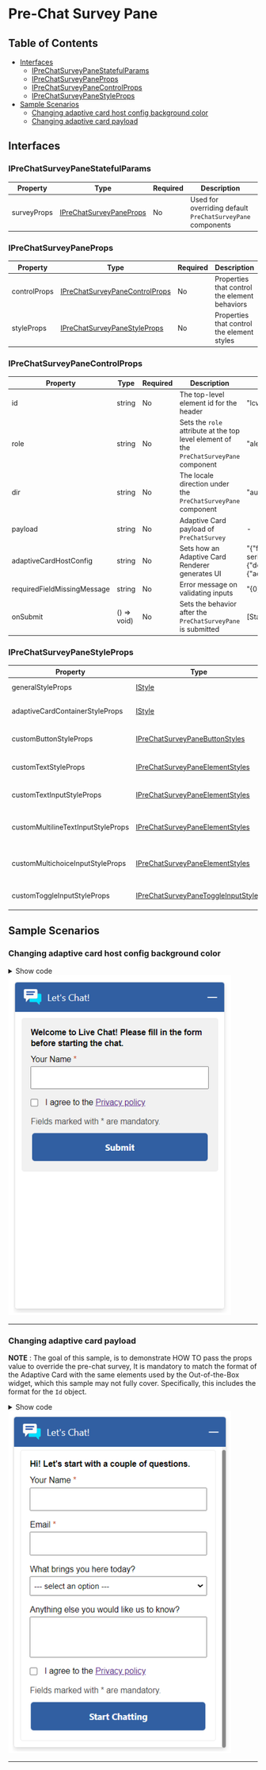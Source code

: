 # Pre-Chat Survey Pane

## Table of Contents

- [Interfaces](#interfaces)
  - [IPreChatSurveyPaneStatefulParams](#iprechatsurveypanestatefulparams)
  - [IPreChatSurveyPaneProps](#iprechatsurveypaneprops)
  - [IPreChatSurveyPaneControlProps](#iprechatsurveypanecontrolprops)
  - [IPreChatSurveyPaneStyleProps](#iprechatsurveypanestyleprops)
- [Sample Scenarios](#sample-scenarios)
  - [Changing adaptive card host config background color](#changing-adaptive-card-host-config-background-color)
  - [Changing adaptive card payload](#changing-adaptive-card-payload)

## Interfaces

### IPreChatSurveyPaneStatefulParams

| Property | Type | Required | Description | Default |
| --- | --- | --- | --- | --- |
| surveyProps | [IPreChatSurveyPaneProps](#iprechatsurveypaneprops) | No | Used for overriding default `PreChatSurveyPane` components | - |

### IPreChatSurveyPaneProps

| Property | Type | Required | Description | Default |
| --- | --- | --- | --- | --- |
| controlProps | [IPreChatSurveyPaneControlProps](#iprechatsurveypanecontrolprops) | No | Properties that control the element behaviors | [defaultPreChatSurveyPaneControlProps](../../chat-components//src/components/prechatsurveypane/common/defaultProps/defaultPreChatSurveyPaneControlProps.ts) |
| styleProps | [IPreChatSurveyPaneStyleProps](#iprechatsurveypanestyleprops) | No | Properties that control the element styles | [defaultPreChatSurveyPaneStyles.ts](../../chat-components/src/components/prechatsurveypane/common/defaultProps/defaultStyles/defaultPreChatSurveyPaneStyles.ts) |

### IPreChatSurveyPaneControlProps

| Property | Type | Required | Description | Default |
| --- | --- | --- | --- | --- |
| id | string | No | The top-level element id for the header | "lcw-prechat-survey-pane-default" |
| role | string | No | Sets the `role` attribute at the top level element of the `PreChatSurveyPane` component | "alert" |
| dir | string | No | The locale direction under the `PreChatSurveyPane` component | "auto" |
| payload | string | No | Adaptive Card payload of `PreChatSurvey` | - |
| adaptiveCardHostConfig | string | No | Sets how an Adaptive Card Renderer generates UI | "{\"fontFamily\":\"Segoe UI, Helvetica Neue, sans-serif\",\"containerStyles\":{\"default\":{\"foregroundColors\":{\"default\":{\"default\":\"#000000\"}},\"backgroundColor\":\"#FFFFFF\"}},\"actions\":{\"actionsOrientation\":\"Vertical\",\"actionAlignment\":\"stretch\"}}" |
| requiredFieldMissingMessage | string | No | Error message on validating inputs | "{0} field is required" |
| onSubmit | () => void) | No | Sets the behavior after the `PreChatSurveyPane` is submitted | [Starts the chat flow] |

### IPreChatSurveyPaneStyleProps

| Property | Type | Required | Description | Default |
| --- | --- | --- | --- | --- |
| generalStyleProps | [IStyle](https://github.com/microsoft/fluentui/blob/master/packages/merge-styles/src/IStyle.ts) | No | Overall styles of `PreChatSurveyPane` | [defaultGeneralPreChatSurveyPaneStyleProps](./../../chat-widget/src/components/prechatsurveypanestateful/common/defaultStyles/defaultGeneralPreChatSurveyPaneStyleProps.ts)
| adaptiveCardContainerStyleProps | [IStyle](https://github.com/microsoft/fluentui/blob/master/packages/merge-styles/src/IStyle.ts) | No | Styles of the adaptive card container | [defaultPreChatSurveyPaneACContainerStyles.ts](../../chat-components/src/components/prechatsurveypane/common/defaultProps/defaultStyles/defaultPreChatSurveyPaneACContainerStyles.ts) |
| customButtonStyleProps | [IPreChatSurveyPaneButtonStyles](../../chat-components/src/components/prechatsurveypane/interfaces/IPreChatSurveyPaneButtonStyles.ts) | No | Styles of the `PreChatSurveyPane` submit button | [defaultPreChatSurveyPaneButtonStyles.ts](../../chat-components/src/components/prechatsurveypane/common/defaultProps/defaultStyles/defaultPreChatSurveyPaneButtonStyles.ts) |
| customTextStyleProps | [IPreChatSurveyPaneElementStyles](../../chat-components/src/components/prechatsurveypane/interfaces/IPreChatSurveyPaneElementStyles.ts) | No | Styles of the `PreChatSurveyPane` texts | - |
| customTextInputStyleProps | [IPreChatSurveyPaneElementStyles](../../chat-components/src/components/prechatsurveypane/interfaces/IPreChatSurveyPaneElementStyles.ts) | No | Styles of the `PreChatSurveyPane` text inputs | [defaultPreChatSurveyPaneTextInputStyles.ts](../../chat-components/src/components/prechatsurveypane/common/defaultProps/defaultStyles/defaultPreChatSurveyPaneTextInputStyles.ts) |
| customMultilineTextInputStyleProps | [IPreChatSurveyPaneElementStyles](../../chat-components/src/components/prechatsurveypane/interfaces/IPreChatSurveyPaneElementStyles.ts) | No | Styles of the `PreChatSurveyPane` multiple text inputs | [defaultPreChatSurveyPaneMultilineTextInputStyles.ts](../../chat-components/src/components/prechatsurveypane/common/defaultProps/defaultStyles/defaultPreChatSurveyPaneMultilineTextInputStyles.ts) |
| customMultichoiceInputStyleProps | [IPreChatSurveyPaneElementStyles](../../chat-components/src/components/prechatsurveypane/interfaces/IPreChatSurveyPaneElementStyles.ts) | No | Styles of the `PreChatSurveyPane` multiple choice inputs | [defaultPreChatSurveyPaneMultichoiceInputStyles.ts](../../chat-components/src/components/prechatsurveypane/common/defaultProps/defaultStyles/defaultPreChatSurveyPaneMultichoiceInputStyles.ts) |
| customToggleInputStyleProps | [IPreChatSurveyPaneToggleInputStyles](../../chat-components/src/components/prechatsurveypane/interfaces/IPreChatSurveyPaneToggleInputStyles.ts) | No | Styles of the `PreChatSurveyPane` toggle inputs | [defaultPreChatSurveyPaneToggleInputStyles.ts](../../chat-components/src/components/prechatsurveypane/common/defaultProps/defaultStyles/defaultPreChatSurveyPaneToggleInputStyles.ts) |

## Sample Scenarios

### Changing adaptive card host config background color

<details>
    <summary> Show code</summary>

```tsx
...
const adaptiveCardHostConfig = {
    fontFamily: "arial, serif", // font family
    actions: {
        actionAlignment: "stretch",
        actionsOrientation: "Vertical"
    },
    containerStyles: {
        default: {
            backgroundColor: "#f1f1f1", // background color
            foregroundColors: {
                default: {
                    default: "#000" // font color
                }
            }
        }
    }
};

liveChatWidgetProps = {
    ...liveChatWidgetProps,
    preChatSurveyPaneProps: {
        controlProps: {
            adaptiveCardHostConfig: JSON.stringify(adaptiveCardHostConfig),
        }
    }
};
...
```

</details>

<img src="../.attachments/customizations-prechat-adaptive-card-host-config-change-background-color.png" width="450">

----------

### Changing adaptive card payload

__NOTE__ : The goal of this sample, is to demonstrate HOW TO pass the props value to override the pre-chat survey, It is mandatory to match the format of the Adaptive Card with the same elements used by the Out-of-the-Box widget, which this sample may not fully cover. Specifically, this includes the format for the `Id` object.

<details>

<summary> Show code</summary>

```tsx
...
const payload = {
    "$schema": "http://adaptivecards.io/schemas/adaptive-card.json",
    "type": "AdaptiveCard",
    "version": "1.1",
    "body": [
        {
            "type": "TextBlock",
            "weight": "bolder",
            "text": "Hi! Let's start with a couple of questions."
        },
        {
            "type": "Input.Text",
            "id":"{\"Id\":\"1e5e4e7a-8f0b-ec11-b6e6-000d3a305d38\",\"Name\":\"Name\",\"IsOption\":false,\"Order\":1,\"IsRequired\":true,\"QuestionText\":\"First Name\"}",
            "maxLength": 100,
            "isRequired": true,
            "errorMessage": "Name is required"
        },
        {
            "type": "Input.Text",
            "id":"{\"Id\":\"487eee2b-41df-4548-bdfa-d27e8f123502\",\"Name\":\"Email\",\"IsOption\":false,\"Order\":2,\"IsRequired\":true,\"QuestionText\":\"Email\"}",
            "maxLength": 100,
            "isRequired": true,
            "errorMessage": "Email is required"
        },
        {
            "type": "Input.ChoiceSet",
            "id":"{\"Id\":\"e4bdf7cb-995e-ec11-8f8f-000d3a31376e\",\"Name\":\"ProductQuestion\",\"IsOption\":false,\"Order\":3,\"IsRequired\":true,\"QuestionText\":\"What brings you here today?\"}",
            "isMultiSelect": false,
            "value": "1",
            "style": "compact",
            "choices": [
                {
                    "title": "--- select an option ---",
                    "value": "1"
                },
                {
                    "title": "Product Question",
                    "value": "2"
                },
                {
                    "title": "Billing Question",
                    "value": "3"
                },
                {
                    "title": "Support Question",
                    "value": "4"
                },
                {
                    "title": "Others",
                    "value": "5"
                }
            ]
        },
        {
            "type": "Input.Text",
            "id":"{\"Id\":\"7f8f5d6d-995e-ec11-8f8f-000d3a31376e\",\"Name\":\"Email\",\"IsOption\":false,\"Order\":4,\"IsRequired\":false,\"QuestionText\":\"Anything else you would like us to know?\"}",
            "style": "text",
            "isMultiline": true,
            "maxLength": 250
        },
                {
            "type": "Input.Toggle",
            {\"Id\":\"b26011d2-995e-ec11-8f8f-000d3a31376e\",\"Name\":\"Consent\",\"IsOption\":false,\"Order\":5,\"IsRequired\":true,\"QuestionText\":\"I agree to the [Privacy policy](https://privacy.microsoft.com/en-us/privacystatement)\"}",            
            "title": "I agree to the [Privacy policy](https://privacy.microsoft.com/en-us/privacystatement)",
            "valueOn": "True",
            "valueOff": "False",
            "value": "false"
        },
        {
            "type": "TextBlock",
            "isSubtle": true,
            "text": "Fields marked with * are mandatory.",
            "wrap": true
        }
    ],
    "actions": [
        {
            "type": "Action.Submit",
            "title": "Start Chatting",
            "data": {
                "Type": "InputSubmit"
            }
        }
    ]
}

liveChatWidgetProps = {
    ...liveChatWidgetProps,
    preChatSurveyPaneProps: {
        controlProps: {
            payload: JSON.stringify(payload),
        }
    }
};
...
```

</details>

<img src="../.attachments/customizations-prechat-custom-adaptive-card-payload.png" width="450">

----------
